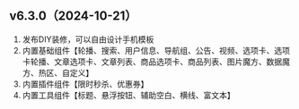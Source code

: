 ## v6.3.0（2024-10-21）
1. 发布DIY装修，可以自由设计手机模板
2. 内置基础组件【轮播、搜索、用户信息、导航组、公告、视频、选项卡、选项卡轮播、文章选项卡、文章列表、商品选项卡、商品列表、图片魔方、数据魔方、热区、自定义】
3. 内置插件组件【限时秒杀、优惠券】
4. 内置工具组件【标题、悬浮按钮、辅助空白、横线、富文本】